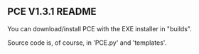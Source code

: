 ## PCE V1.3.1 README
You can download/install PCE with the EXE installer in "builds".

Source code is, of course, in 'PCE.py' and 'templates'.